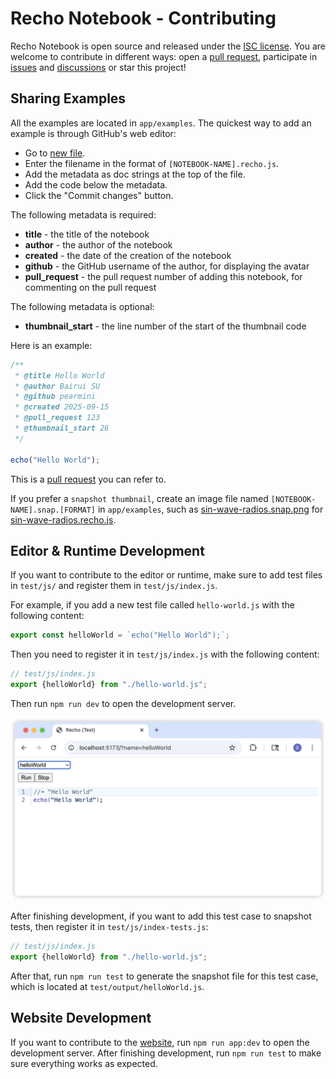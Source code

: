 # Recho Notebook - Contributing

Recho Notebook is open source and released under the [ISC license](/LICENCE). You are welcome to contribute in different ways: open a [pull request](https://github.com/recho-dev/notebook/pulls), participate in [issues](https://github.com/recho-dev/notebook/issues) and [discussions](https://github.com/recho-dev/notebook/discussions) or star this project!

## Sharing Examples

All the examples are located in `app/examples`. The quickest way to add an example is through GitHub's web editor:

- Go to [new file](https://github.com/recho-dev/notebook/new/main/app/examples).
- Enter the filename in the format of `[NOTEBOOK-NAME].recho.js`.
- Add the metadata as doc strings at the top of the file.
- Add the code below the metadata.
- Click the "Commit changes" button.

The following metadata is required:

- **title** - the title of the notebook
- **author** - the author of the notebook
- **created** - the date of the creation of the notebook
- **github** - the GitHub username of the author, for displaying the avatar
- **pull_request** - the pull request number of adding this notebook, for commenting on the pull request

The following metadata is optional:

- **thumbnail_start** - the line number of the start of the thumbnail code

Here is an example:

```js
/**
 * @title Hello World
 * @author Bairui SU
 * @github pearmini
 * @created 2025-09-15
 * @pull_request 123
 * @thumbnail_start 26
 */

echo("Hello World");
```

This is a [pull request](https://github.com/recho-dev/notebook/pull/82) you can refer to.

If you prefer a `snapshot thumbnail`, create an image file named `[NOTEBOOK-NAME].snap.[FORMAT]` in `app/examples`, such as [sin-wave-radios.snap.png](./app/examples/sin-wave-radios.snap.png) for [sin-wave-radios.recho.js](/app/examples/sin-wave-radios.recho.js).

## Editor & Runtime Development

If you want to contribute to the editor or runtime, make sure to add test files in `test/js/` and register them in `test/js/index.js`.

For example, if you add a new test file called `hello-world.js` with the following content:

```js
export const helloWorld = `echo("Hello World");`;
```

Then you need to register it in `test/js/index.js` with the following content:

```js
// test/js/index.js
export {helloWorld} from "./hello-world.js";
```

Then run `npm run dev` to open the development server.

![test-env](/img/test-env.png)

After finishing development, if you want to add this test case to snapshot tests, then register it in `test/js/index-tests.js`:

```js
// test/js/index.js
export {helloWorld} from "./hello-world.js";
```

After that, run `npm run test` to generate the snapshot file for this test case, which is located at `test/output/helloWorld.js`.

## Website Development

If you want to contribute to the [website](https://recho.dev/notebook), run `npm run app:dev` to open the development server. After finishing development, run `npm run test` to make sure everything works as expected.

